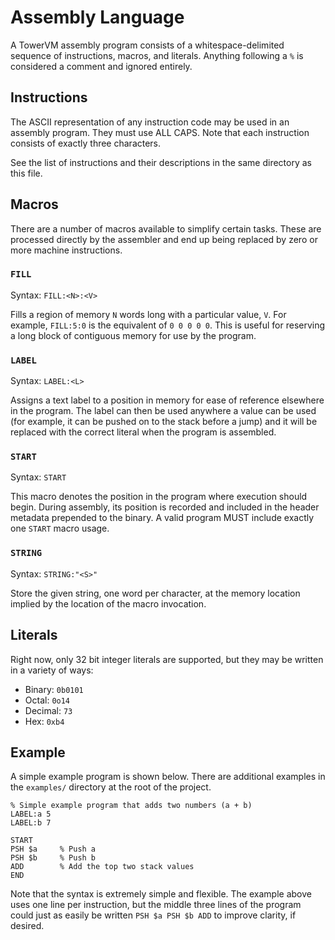 # Assembly Language

A TowerVM assembly program consists of a whitespace-delimited sequence of
instructions, macros, and literals. Anything following a `%` is considered
a comment and ignored entirely.

## Instructions

The ASCII representation of any instruction code may be used in an assembly
program. They must use ALL CAPS. Note that each instruction consists of exactly
three characters.

See the list of instructions and their descriptions in the same directory as
this file.

## Macros

There are a number of macros available to simplify certain tasks. These are
processed directly by the assembler and end up being replaced by zero or more
machine instructions.

### `FILL`

Syntax: `FILL:<N>:<V>`

Fills a region of memory `N` words long with a particular value, `V`. For
example, `FILL:5:0` is the equivalent of `0 0 0 0 0`. This is useful for
reserving a long block of contiguous memory for use by the program.

### `LABEL`

Syntax: `LABEL:<L>`

Assigns a text label to a position in memory for ease of reference elsewhere in
the program. The label can then be used anywhere a value can be used (for
example, it can be pushed on to the stack before a jump) and it will be replaced
with the correct literal when the program is assembled.

### `START`

Syntax: `START`

This macro denotes the position in the program where execution should begin.
During assembly, its position is recorded and included in the header metadata
prepended to the binary. A valid program MUST include exactly one `START` macro
usage.

### `STRING`

Syntax: `STRING:"<S>"`

Store the given string, one word per character, at the memory location implied
by the location of the macro invocation.

## Literals

Right now, only 32 bit integer literals are supported, but they may be written
in a variety of ways:

  * Binary: `0b0101`
  * Octal: `0o14`
  * Decimal: `73`
  * Hex: `0xb4`

## Example

A simple example program is shown below. There are additional examples in the
`examples/` directory at the root of the project.

```
% Simple example program that adds two numbers (a + b)
LABEL:a 5
LABEL:b 7

START
PSH $a     % Push a
PSH $b     % Push b
ADD        % Add the top two stack values
END
```

Note that the syntax is extremely simple and flexible. The example above uses
one line per instruction, but the middle three lines of the program could just
as easily be written `PSH $a PSH $b ADD` to improve clarity, if desired.
